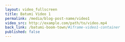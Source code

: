 ```yaml
---
layout: video_fullscreen
title: Batumi Video 1
permalink: /media/blog-post-name/video1
video_src: http://example.com/path/to/video.mp4
back_link: /batumi-boom-town/#iframe-video1-container
published: false
---
```

